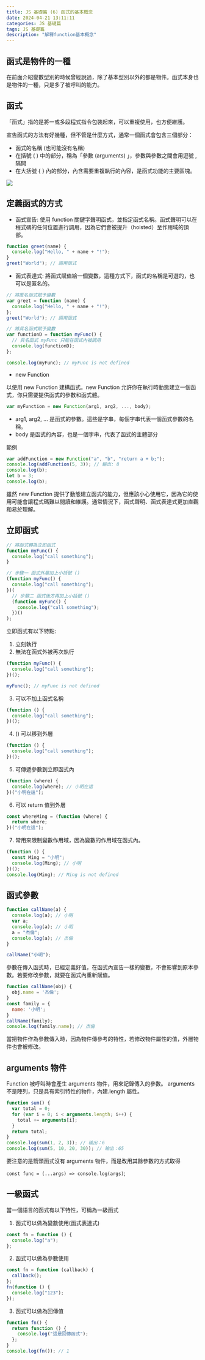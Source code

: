 ```yaml
---
title: JS 基礎篇 (6) 函式的基本概念
date: 2024-04-21 13:11:11
categories: JS 基礎篇
tags: JS 基礎篇
description: "解釋function基本概念"
---
```


## 函式是物件的一種

在前面介紹變數型別的時候曾經說過，除了基本型別以外的都是物件。函式本身也是物件的一種，只是多了被呼叫的能力。

## 函式

「函式」指的是將一或多段程式指令包裝起來，可以重複使用，也方便維護。

宣告函式的方法有好幾種，但不管是什麼方式，通常一個函式會包含三個部分：

- 函式的名稱 (也可能沒有名稱)
- 在括號 ( ) 中的部分，稱為「參數 (arguments) 」，參數與參數之間會用逗號 , 隔開
- 在大括號 { } 內的部分，內含需要重複執行的內容，是函式功能的主要區塊。

![](https://miro.medium.com/v2/resize:fit:640/format:webp/1*yEQ5TtUsQntKtxzUsqQPrQ.png)

## 定義函式的方式

- 函式宣告: 使用 function 關鍵字聲明函式，並指定函式名稱。函式聲明可以在程式碼的任何位置進行調用，因為它們會被提升（hoisted）至作用域的頂部。

```js
function greet(name) {
  console.log("Hello, " + name + "!");
}
greet("World"); // 調用函式
```

- 函式表達式: 將函式賦值給一個變數，這種方式下，函式的名稱是可選的，也可以是匿名的。

```js
// 將匿名函式賦予變數
var greet = function (name) {
  console.log("Hello, " + name + "!");
};
greet("World"); // 調用函式

// 將具名函式賦予變數
var functionD = function myFunc() {
  // 具名函式 myFunc 只能在函式內被調用
  console.log(functionD);
};

console.log(myFunc); // myFunc is not defined
```

- new Function

以使用 new Function 建構函式。new Function 允許你在執行時動態建立一個函式，你只需要提供函式的參數和函式體。

```js
var myFunction = new Function(arg1, arg2, ..., body);
```

- arg1, arg2, ... 是函式的參數。這些是字串，每個字串代表一個函式參數的名稱。
- body 是函式的內容，也是一個字串，代表了函式的主體部分

範例

```js
var addFunction = new Function("a", "b", "return a + b;");
console.log(addFunction(5, 3)); // 輸出: 8
console.log(b);
let b = 3;
console.log(b);
```

雖然 new Function 提供了動態建立函式的能力，但應該小心使用它，因為它的使用可能會讓程式碼難以閱讀和維護。通常情況下，函式聲明、函式表達式更加直觀和易於理解。

## 立即函式

```js
// 將函式轉為立即函式
function myFunc() {
  console.log("call something");
}

// 步驟一 函式外層加上小括號 ()
(function myFunc() {
  console.log("call something");
})(
  // 步驟二 函式後方再加上小括號 ()
  (function myFunc() {
    console.log("call something");
  })()
);
```

立即函式有以下特點:

1. 立刻執行
2. 無法在函式外被再次執行

```js
(function myFunc() {
  console.log("call something");
})();

myFunc(); // myFunc is not defined
```

3. 可以不加上函式名稱

```js
(function () {
  console.log("call something");
})();
```

4. () 可以移到外層

```js
(function () {
  console.log("call something");
})();
```

5. 可傳遞參數到立即函式內

```js
(function (where) {
  console.log(where); // 小明在這
})("小明在這");
```

6. 可以 return 值到外層

```js
const whereMing = (function (where) {
  return where;
})("小明在這");
```

7. 常用來限制變數作用域，因為變數的作用域在函式內。

```js
(function () {
  const Ming = "小明";
  console.log(Ming); // 小明
})();
console.log(Ming); // Ming is not defined
```

## 函式參數

```js
function callName(a) {
  console.log(a); // 小明
  var a;
  console.log(a); // 小明
  a = "杰倫";
  console.log(a); // 杰倫
}

callName("小明");
```

參數在傳入函式時，已經定義好值，在函式內宣告一樣的變數，不會影響到原本參數。若要修改參數，就要在函式內重新賦值。

```js
function callName(obj) {
  obj.name = '杰倫';
}
const family = {
  name: '小明';
}
callName(family);
console.log(family.name); // 杰倫
```

當把物件作為參數傳入時，因為物件傳參考的特性，若修改物件屬性的值，外層物件也會被修改。

## arguments 物件

Function 被呼叫時會產生 arguments 物件，用來記錄傳入的參數。 arguments 不是陣列，只是具有索引特性的物件，內建.length 屬性。

```js
function sum() {
  var total = 0;
  for (var i = 0; i < arguments.length; i++) {
    total += arguments[i];
  }
  return total;
}
console.log(sum(1, 2, 3)); // 输出：6
console.log(sum(5, 10, 20, 30)); // 输出：65
```

要注意的是箭頭函式沒有 arguments 物件，而是改用其餘參數的方式取得

`const func = (...args) => console.log(args)`;

## 一級函式

當一個語言的函式有以下特性，可稱為一級函式

1. 函式可以做為變數使用(函式表達式)

```js
const fn = function () {
  console.log("a");
};
```

2. 函式可以做為參數使用

```js
const fn = function (callback) {
  callback();
};
fn(function () {
  console.log("123");
});
```

3. 函式可以做為回傳值

```js
function fn() {
  return function () {
    console.log("這是回傳函式");
  };
}
console.log(fn()); // 1
```
